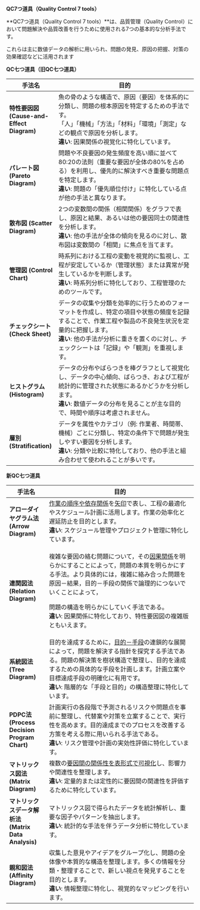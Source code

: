 **QC7つ道具（Quality Control 7 tools）**

**QC7つ道具（Quality Control 7 tools）**は、品質管理（Quality Control）において問題解決や品質改善を行うために使用される7つの基本的な分析手法です。

これらは主に数値データの解析に用いられ、問題の発見、原因の把握、対策の効果確認などに活用されます

**QC七つ道具（旧QC七つ道具）**

<table>
<colgroup>
<col style="width: 26%" />
<col style="width: 73%" />
</colgroup>
<thead>
<tr>
<th style="text-align: center;"><strong>手法名</strong></th>
<th style="text-align: center;"><strong>目的</strong></th>
</tr>
</thead>
<tbody>
<tr>
<td style="text-align: left;"><strong>特性要因図 (Cause-and-Effect Diagram)</strong></td>
<td style="text-align: left;">魚の骨のような構造で、原因（要因）を体系的に分類し、問題の根本原因を特定するための手法です。<br />
「人」「機械」「方法」「材料」「環境」「測定」などの観点で原因を分析します。<br />
<strong>違い</strong>: 因果関係の視覚化に特化しています。</td>
</tr>
<tr>
<td style="text-align: left;"><strong>パレート図 (Pareto Diagram)</strong></td>
<td style="text-align: left;">問題や不良要因の発生頻度を高い順に並べて80:20の法則（重要な要因が全体の80%を占める）を利用し、優先的に解決すべき重要な問題点を特定します。<br />
<strong>違い</strong>: 問題の「優先順位付け」に特化している点が他の手法と異なります。</td>
</tr>
<tr>
<td style="text-align: left;"><strong>散布図 (Scatter Diagram)</strong></td>
<td style="text-align: left;">2つの変数間の関係（相関関係）をグラフで表し、原因と結果、あるいは他の要因同士の関連性を分析します。<br />
<strong>違い</strong>: 他の手法が全体の傾向を見るのに対し、散布図は変数間の「相関」に焦点を当てます。</td>
</tr>
<tr>
<td style="text-align: left;"><strong>管理図 (Control Chart)</strong></td>
<td style="text-align: left;">時系列における工程の変動を視覚的に監視し、工程が安定しているか（管理状態）または異常が発生しているかを判断します。<br />
<strong>違い</strong>: 時系列分析に特化しており、工程管理のためのツールです。</td>
</tr>
<tr>
<td style="text-align: left;"><strong>チェックシート (Check Sheet)</strong></td>
<td style="text-align: left;">データの収集や分類を効率的に行うためのフォーマットを作成し、特定の項目や状態の頻度を記録することで、作業工程や製品の不良発生状況を定量的に把握します。<br />
<strong>違い</strong>: 他の手法が分析に重きを置くのに対し、チェックシートは「記録」や「観測」を重視します。</td>
</tr>
<tr>
<td style="text-align: left;"><strong>ヒストグラム (Histogram)</strong></td>
<td style="text-align: left;">データの分布やばらつきを棒グラフとして視覚化し、データの中心傾向、ばらつき、および工程が統計的に管理された状態にあるかどうかを分析します。<br />
<strong>違い</strong>: 数値データの分布を見ることが主な目的で、時間や順序は考慮されません。</td>
</tr>
<tr>
<td style="text-align: left;"><strong>層別 (Stratification)</strong></td>
<td style="text-align: left;">データを属性やカテゴリ（例: 作業者、時間帯、機械）ごとに分類し、特定の条件下で問題が発生しやすい要因を分析します。<br />
<strong>違い</strong>: 分類や比較に特化しており、他の手法と組み合わせて使われることが多いです。</td>
</tr>
</tbody>
</table>

**新QC七つ道具**

<table>
<colgroup>
<col style="width: 21%" />
<col style="width: 78%" />
</colgroup>
<thead>
<tr>
<th style="text-align: center;"><strong>手法名</strong></th>
<th style="text-align: center;"><strong>目的</strong></th>
</tr>
</thead>
<tbody>
<tr>
<td style="text-align: left;"><strong>アローダイヤグラム法 (Arrow Diagram)</strong></td>
<td style="text-align: left;"><u>作業の順序や依存関係</u>を<u>矢印</u>で表し、工程の最適化やスケジュール計画に活用します。作業の効率化と遅延防止を目的とします。<br />
<strong>違い</strong>: スケジュール管理やプロジェクト管理に特化しています。</td>
</tr>
<tr>
<td style="text-align: left;"><strong>連関図法 (Relation Diagram)</strong></td>
<td style="text-align: left;"><p>複雑な要因の絡む問題について，その<u>因果関係</u>を明らかにすることによって，問題の本質を明らかにする手法。より具体的には，複雑に絡み合った問題を原因－結果，目的－手段の関係で論理的につないでいくことによって，</p>
<p>問題の構造を明らかにしていく手法である。<br />
<strong>違い</strong>: 因果関係に特化しており、特性要因図の複雑版ともいえます。</p></td>
</tr>
<tr>
<td style="text-align: left;"><strong>系統図法 (Tree Diagram)</strong></td>
<td style="text-align: left;">目的を達成するために，<u>目的－手段</u>の連鎖的な展開によって，問題を解決する指針を探究する手法である。問題の解決策を樹状構造で整理し、目的を達成するための具体的な手段を計画します。計画立案や目標達成手段の明確化に有用です。<br />
<strong>違い</strong>: 階層的な「手段と目的」の構造整理に特化しています。</td>
</tr>
<tr>
<td style="text-align: left;"><strong>PDPC法 (Process Decision Program Chart)</strong></td>
<td style="text-align: left;">計画実行の各段階で予測されるリスクや問題点を事前に整理し、代替案や対策を立案することで、実行性を高めます。目的達成までのプロセスを改善する方策を考える際に用いられる手法である。<br />
<strong>違い</strong>: リスク管理や計画の実効性評価に特化しています。</td>
</tr>
<tr>
<td style="text-align: left;"><strong>マトリックス図法 (Matrix Diagram)</strong></td>
<td style="text-align: left;">複数の<u>要因間の関係性を表形式で可視化</u>し、影響力や関連性を整理します。<br />
<strong>違い</strong>: 定量的または定性的に要因間の関連性を評価するために特化しています。</td>
</tr>
<tr>
<td style="text-align: left;"><strong>マトリックスデータ解析法 (Matrix Data Analysis)</strong></td>
<td style="text-align: left;">マトリックス図で得られたデータを統計解析し、重要な因子やパターンを抽出します。<br />
<strong>違い</strong>: 統計的な手法を伴うデータ分析に特化しています。</td>
</tr>
<tr>
<td style="text-align: left;"><strong>親和図法 (Affinity Diagram)</strong></td>
<td style="text-align: left;">収集した意見やアイデアをグループ化し、問題の全体像や本質的な構造を整理します。多くの情報を分類・整理することで、新しい視点を発見することを目的とします。<br />
<strong>違い</strong>: 情報整理に特化し、視覚的なマッピングを行います。</td>
</tr>
</tbody>
</table>
